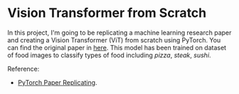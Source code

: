 # Vision Transformer from Scratch

In this project, I'm going to be replicating a machine learning research paper and creating a Vision Transformer (ViT) from scratch using PyTorch. You can find the original paper in [here](https://arxiv.org/pdf/2010.11929.pdf). This model has been trained on dataset of food images to classify types of food including _pizza_, _steak_, _sushi_.

Reference:
- [PyTorch Paper Replicating](https://www.learnpytorch.io/08_pytorch_paper_replicating/).
